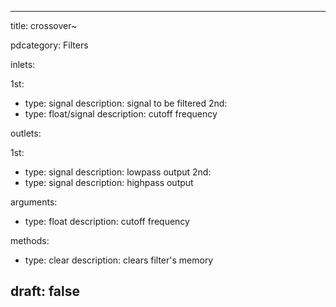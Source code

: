 --- 


title: crossover~

pdcategory: Filters

inlets:

  1st:
  - type: signal
    description: signal to be filtered
  2nd:
  - type: float/signal
    description: cutoff frequency

outlets:

  1st:
  - type: signal
    description: lowpass output
  2nd:
  - type: signal
    description: highpass output

arguments:
  - type: float
    description: cutoff frequency

methods:
  - type: clear
    description: clears filter's memory



draft: false
---